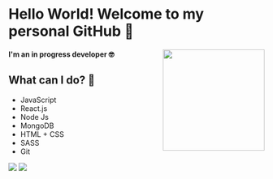 # Hello World! Welcome to my personal GitHub 🤠
<img align='right' src='https://media.giphy.com/media/LmNwrBhejkK9EFP504/giphy.gif' width='200'>

#### I'm an in progress developer 🤓

## What can I do? 🧐

* JavaScript
* React.js
* Node Js
* MongoDB
* HTML + CSS
* SASS
* Git

[![](https://i.ibb.co/TMfYsWh/Group-1.png)](https://github.com/user/repository/subscription)
[![](https://i.ibb.co/74dWWyx/Group-2.png)](https://github.com/user/repository/subscription)
